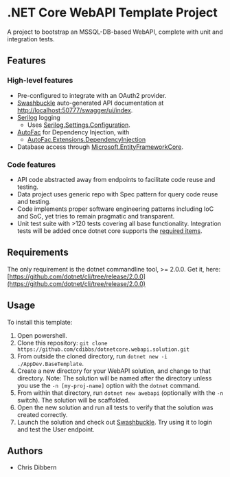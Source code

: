 # .NET Core WebAPI Template Project

A project to bootstrap an MSSQL-DB-based WebAPI, complete with unit and integration tests.

## Features
### High-level features
- Pre-configured to integrate with an OAuth2 provider.
- [Swashbuckle](https://github.com/domaindrivendev/Swashbuckle.AspNetCore) auto-generated API documentation at [http://localhost:50777/swagger/ui/index](http://localhost:50777/swagger/ui/index).
- [Serilog](https://github.com/serilog/serilog) logging
  - Uses [Serilog.Settings.Configuration](https://github.com/serilog/serilog-settings-configuration).
- [AutoFac](https://github.com/autofac/Autofac) for Dependency Injection, with
  - [AutoFac.Extensions.DependencyInjection](https://github.com/autofac/Autofac.Extensions.DependencyInjection)
- Database access through [Microsoft.EntityFrameworkCore](https://github.com/aspnet/EntityFramework).

### Code features
- API code abstracted away from endpoints to facilitate code reuse and testing.
- Data project uses generic repo with Spec pattern for query code reuse and testing.
- Code implements proper software engineering patterns including IoC and SoC, yet
  tries to remain pragmatic and transparent.
- Unit test suite with >120 tests covering all base functionality. Integration tests will be added
  once dotnet core supports the [required items](https://github.com/Microsoft/testfx/issues/96).

## Requirements

The only requirement is the dotnet commandline tool, >= 2.0.0. Get it, here:
[https://github.com/dotnet/cli/tree/release/2.0.0](https://github.com/dotnet/cli/tree/release/2.0.0)

## Usage

To install this template:

1. Open powershell.
2. Clone this repository:
   `git clone https://github.com/cdibbs/dotnetcore.webapi.solution.git`
3. From outside the cloned directory, run `dotnet new -i ./AppDev.BaseTemplate`.
4. Create a new directory for your WebAPI solution, and change to that directory. Note: The solution will be named after the directory
   unless you use the `-n [my-proj-name]` option with the `dotnet` command.
5. From within that directory, run `dotnet new awebapi` (optionally with the `-n` switch). The solution will be scaffolded.
7. Open the new solution and run all tests to verify that the solution was created correctly.
8. Launch the solution and check out [Swashbuckle](http://localhost:50777/swagger/ui/index). Try using it to login and test the User endpoint.

## Authors
- Chris Dibbern